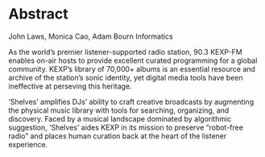 # Abstract

John Laws, Monica Cao, Adam Bourn
Informatics

As the world’s premier listener-supported radio station, 90.3 KEXP-FM enables on-air hosts to provide excellent curated programming for a global community. KEXP’s library of 70,000+ albums is an essential resource and archive of the station’s sonic identity, yet digital media tools have been ineffective at perseving this heritage. 

‘Shelves’ amplifies DJs’ ability to craft creative broadcasts by augmenting the physical music library with tools for searching, organizing, and discovery. Faced by a musical landscape dominated by algorithmic suggestion, ‘Shelves’ aides KEXP in its mission to preserve “robot-free radio” and places human curation back at the heart of the listener experience.


